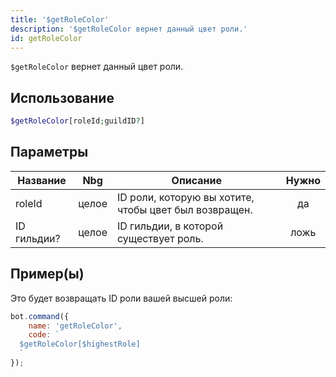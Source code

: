 ```yaml
---
title: '$getRoleColor'
description: '$getRoleColor вернет данный цвет роли.'
id: getRoleColor
---
```


`$getRoleColor` вернет данный цвет роли.

## Использование

```php
$getRoleColor[roleId;guildID?]
```

## Параметры

| Название    | Nbg   | Описание                                              | Нужно |
| ----------- | ----- | ----------------------------------------------------- |:-----:|
| roleId      | целое | ID роли, которую вы хотите, чтобы цвет был возвращен. |  да   |
| ID гильдии? | целое | ID гильдии, в которой существует роль.                | ложь  |

## Пример(ы)

Это будет возвращать ID роли вашей высшей роли:

```javascript
bot.command({
    name: 'getRoleColor',
    code: `
  $getRoleColor[$highestRole]
  `
});
```